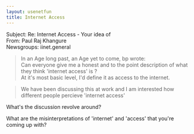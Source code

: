 ```yaml
---   
layout: usenetfun   
title: Internet Access   
---   
```

   
   
Subject: Re: Internet Access - Your idea of   
From: Paul Raj Khangure   
Newsgroups: iinet.general   
   
> In an Age long past, an Age yet to come, bp wrote:   
> Can everyone give me a honest and to the point description of what   
> they think 'internet access' is ?   
At it's most basic level, I'd define it as access to the internet.   
   
> We have been discussing this at work and I am interested how   
> different people percieve 'internet access'   
   
What's the discussion revolve around?   
   
What are the misinterpretations of 'internet' and 'access' that you're   
coming up with?   
   
   
   
